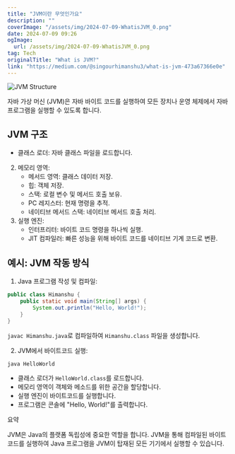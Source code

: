 ```yaml
---
title: "JVM이란 무엇인가요"
description: ""
coverImage: "/assets/img/2024-07-09-WhatisJVM_0.png"
date: 2024-07-09 09:26
ogImage: 
  url: /assets/img/2024-07-09-WhatisJVM_0.png
tag: Tech
originalTitle: "What is JVM?"
link: "https://medium.com/@singourhimanshu3/what-is-jvm-473a67366e0e"
---
```




![JVM Structure](/assets/img/2024-07-09-WhatisJVM_0.png)

자바 가상 머신 (JVM)은 자바 바이트 코드를 실행하여 모든 장치나 운영 체제에서 자바 프로그램을 실행할 수 있도록 합니다.

## JVM 구조

- 클래스 로더: 자바 클래스 파일을 로드합니다.
2. 메모리 영역:
    - 메서드 영역: 클래스 데이터 저장.
    - 힙: 객체 저장.
    - 스택: 로컬 변수 및 메서드 호출 보유.
    - PC 레지스터: 현재 명령을 추적.
    - 네이티브 메서드 스택: 네이티브 메서드 호출 처리.
3. 실행 엔진:
    - 인터프리터: 바이트 코드 명령을 하나씩 실행.
    - JIT 컴파일러: 빠른 성능을 위해 바이트 코드를 네이티브 기계 코드로 변환.


<div class="content-ad"></div>

## 예시: JVM 작동 방식

1. Java 프로그램 작성 및 컴파일:

```java
public class Himanshu {
    public static void main(String[] args) {
        System.out.println("Hello, World!");
    }
}
```

`javac Himanshu.java`로 컴파일하여 `Himanshu.class` 파일을 생성합니다.

2. JVM에서 바이트코드 실행:

`java HelloWorld`

- 클래스 로더가 `HelloWorld.class`를 로드합니다.
- 메모리 영역이 객체와 메소드를 위한 공간을 할당합니다.
- 실행 엔진이 바이트코드를 실행합니다.
- 프로그램은 콘솔에 "Hello, World!"를 출력합니다.

요약

<div class="content-ad"></div>

JVM은 Java의 플랫폼 독립성에 중요한 역할을 합니다. JVM을 통해 컴파일된 바이트코드를 실행하여 Java 프로그램을 JVM이 탑재된 모든 기기에서 실행할 수 있습니다.